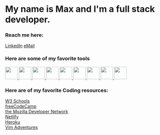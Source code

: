 <link rel="stylesheet" href="https://cdn.jsdelivr.net/gh/devicons/devicon@v2.15.1/devicon.min.css">

# My name is **Max** and I'm a full stack developer. 

### Reach me here:
[LinkedIn](https://www.linkedin.com/in/maxees/)
[eMail](mailto:max@maxees.dev)

### Here are some of my favorite tools

<a href="https://reactjs.org/">
<img height="40px" src="https://cdn.jsdelivr.net/gh/devicons/devicon/icons/react/react-original.svg" />
</a>
<a href="https://rubyonrails.org/">
<img height="40px" src="https://cdn.jsdelivr.net/gh/devicons/devicon/icons/rails/rails-plain.svg" />          
</a>
<a href="https://www.ruby-lang.org/en/">
<img height="40px" src="https://cdn.jsdelivr.net/gh/devicons/devicon/icons/ruby/ruby-plain.svg" />          
</a>
<a href="https://html.spec.whatwg.org/multipage/">
<img height="40px" src="https://cdn.jsdelivr.net/gh/devicons/devicon/icons/html5/html5-plain-wordmark.svg" />
</a>
<a href="https://www.w3.org/2020/12/css-wg-charter.html">
<img height="40px" src="https://cdn.jsdelivr.net/gh/devicons/devicon/icons/css3/css3-plain-wordmark.svg" />          
</a>
<a href="https://code.visualstudio.com/">
<img height="40px" src="https://cdn.jsdelivr.net/gh/devicons/devicon/icons/vscode/vscode-original.svg" />
</a>
<a href="https://ubuntu.com/tutorials/install-ubuntu-on-wsl2-on-windows-10#1-overview">                          
<img height="40px" src="https://cdn.jsdelivr.net/gh/devicons/devicon/icons/ubuntu/ubuntu-plain.svg" />
</a>
<a href="https://www.gnu.org/software/bash/">
<img height="40px" src="https://cdn.jsdelivr.net/gh/devicons/devicon/icons/bash/bash-original.svg" />
</a>
<a href="https://www.vim.org/">          
<img height="40px" src="https://cdn.jsdelivr.net/gh/devicons/devicon/icons/vim/vim-plain.svg" />
</a>

<!-- React Rails Ruby HTML CSS -->

### Here are of my favorite Coding resources:

[W3 Schools ](https://www.w3schools.com/)  
[freeCodeCamp](https://www.freecodecamp.org/)    
[the Mozilla Developer Network](https://developer.mozilla.org/en-US/)  
[Netlify](https://www.netlify.com/)  
[Heroku](https://www.heroku.com/)  
[Vim Adventures](https://vim-adventures.com/)

<!--
### Here are some of my favorite Coding projects:


### Here are some other projects I've had fun working on:

<div style="display: flex">
<iframe width="560" height="315" src="https://www.youtube-nocookie.com/embed/baCHosDzDDA" title="YouTube video player" frameborder="0" allow="accelerometer; autoplay; clipboard-write; encrypted-media; gyroscope; picture-in-picture" allowfullscreen></iframe>
&nbsp;
<iframe width="560" height="315" src="https://www.youtube-nocookie.com/embed/i11FDMUffMU" title="YouTube video player" frameborder="0" allow="accelerometer; autoplay; clipboard-write; encrypted-media; gyroscope; picture-in-picture" allowfullscreen></iframe>
&nbsp;
<iframe width="560" height="315" src="https://www.youtube-nocookie.com/embed/KvA7So8tidQ" title="YouTube video player" frameborder="0" allow="accelerometer; autoplay; clipboard-write; encrypted-media; gyroscope; picture-in-picture" allowfullscreen></iframe>
</div>

### Here are some of my favorite songs:

### Here are some of my favorite books:

😳 (more to come) 😳







**ProfessionalMaxJS/ProfessionalMaxJS** is a ✨ _special_ ✨ repository because its `README.md` (this file) appears on your GitHub profile.

Here are some ideas to get you started:

- 🔭 I’m currently working on ...
- 🌱 I’m currently learning ...
- 👯 I’m looking to collaborate on ...
- 🤔 I’m looking for help with ...
- 💬 Ask me about ...
- 📫 How to reach me: ...
- 😄 Pronouns: ...
- ⚡ Fun fact: ...
-->
